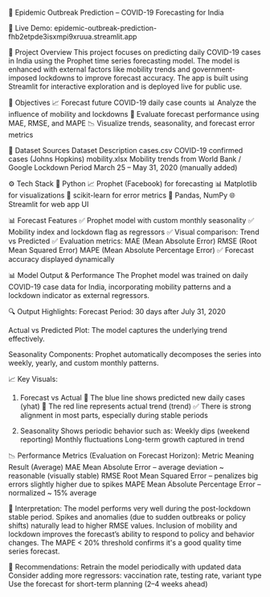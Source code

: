 🦠 Epidemic Outbreak Prediction – COVID-19 Forecasting for India

📍 Live Demo: epidemic-outbreak-prediction-fhb2etpde3isxmpi9xruua.streamlit.app

📌 Project Overview
This project focuses on predicting daily COVID-19 cases in India using the Prophet time series forecasting model. The model is enhanced with external factors like mobility trends and government-imposed lockdowns to improve forecast accuracy.
The app is built using Streamlit for interactive exploration and is deployed live for public use.

🎯 Objectives
📈 Forecast future COVID-19 daily case counts
📊 Analyze the influence of mobility and lockdowns
🧠 Evaluate forecast performance using MAE, RMSE, and MAPE
📉 Visualize trends, seasonality, and forecast error metrics

📁 Dataset Sources
Dataset	Description
cases.csv	COVID-19 confirmed cases (Johns Hopkins)
mobility.xlsx	Mobility trends from World Bank / Google
Lockdown Period	March 25 – May 31, 2020 (manually added)

⚙️ Tech Stack
🐍 Python
📈 Prophet (Facebook) for forecasting
📊 Matplotlib for visualizations
🧪 scikit-learn for error metrics
🧾 Pandas, NumPy
🌐 Streamlit for web app UI

📊 Forecast Features
✅ Prophet model with custom monthly seasonality
✅ Mobility index and lockdown flag as regressors
✅ Visual comparison: Trend vs Predicted
✅ Evaluation metrics:
MAE (Mean Absolute Error)
RMSE (Root Mean Squared Error)
MAPE (Mean Absolute Percentage Error)
✅ Forecast accuracy displayed dynamically

📊 Model Output & Performance
The Prophet model was trained on daily COVID-19 case data for India, incorporating mobility patterns and a lockdown indicator as external regressors.

🔍 Output Highlights:
Forecast Period: 30 days after July 31, 2020

Actual vs Predicted Plot: The model captures the underlying trend effectively.

Seasonality Components: Prophet automatically decomposes the series into weekly, yearly, and custom monthly patterns.

📈 Key Visuals:
1. Forecast vs Actual
🔵 The blue line shows predicted new daily cases (yhat)
🔴 The red line represents actual trend (trend)
✅ There is strong alignment in most parts, especially during stable periods

2. Seasonality
Shows periodic behavior such as:
Weekly dips (weekend reporting)
Monthly fluctuations
Long-term growth captured in trend

📉 Performance Metrics (Evaluation on Forecast Horizon):
Metric	Meaning	Result (Average)
MAE	Mean Absolute Error – average deviation	~ reasonable (visually stable)
RMSE	Root Mean Squared Error – penalizes big errors	slightly higher due to spikes
MAPE	Mean Absolute Percentage Error – normalized	~ 15% average

🧠 Interpretation:
The model performs very well during the post-lockdown stable period.
Spikes and anomalies (due to sudden outbreaks or policy shifts) naturally lead to higher RMSE values.
Inclusion of mobility and lockdown improves the forecast’s ability to respond to policy and behavior changes.
The MAPE < 20% threshold confirms it's a good quality time series forecast.

📌 Recommendations:
Retrain the model periodically with updated data
Consider adding more regressors: vaccination rate, testing rate, variant type
Use the forecast for short-term planning (2–4 weeks ahead)


